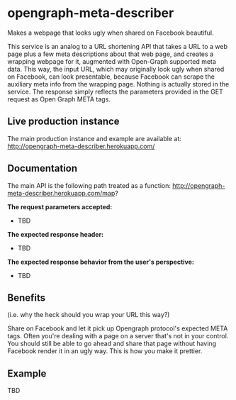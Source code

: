 opengraph-meta-describer
========================

Makes a webpage that looks ugly when shared on Facebook beautiful.

This service is an analog to a URL shortening API that takes a URL to a web page plus a few meta descriptions about that web page, and creates a wrapping webpage for it, augmented with Open-Graph supported meta data. This way, the input URL, which may originally look ugly when shared on Facebook, can look presentable, because Facebook can scrape the auxiliary meta info from the wrapping page. Nothing is actually stored in the service. The response simply reflects the parameters provided in the GET request as Open Graph META tags.


Live production instance
------------------------

The main production instance and example are available at:
http://opengraph-meta-describer.herokuapp.com/

Documentation
-------------

The main API is the following path treated as a function:
http://opengraph-meta-describer.herokuapp.com/map?

**The request parameters accepted:**
- TBD

**The expected response header:**
- TBD

**The expected response behavior from the user's perspective:**
- TBD

Benefits
--------
(i.e. why the heck should you wrap your URL this way?)

Share on Facebook and let it pick up Opengraph protocol's expected META tags. Often you're dealing with a page on a server that's not in your control. You should still be able to go ahead and share that page without having Facebook render it in an ugly way. This is how you make it prettier.

Example
-------
TBD
